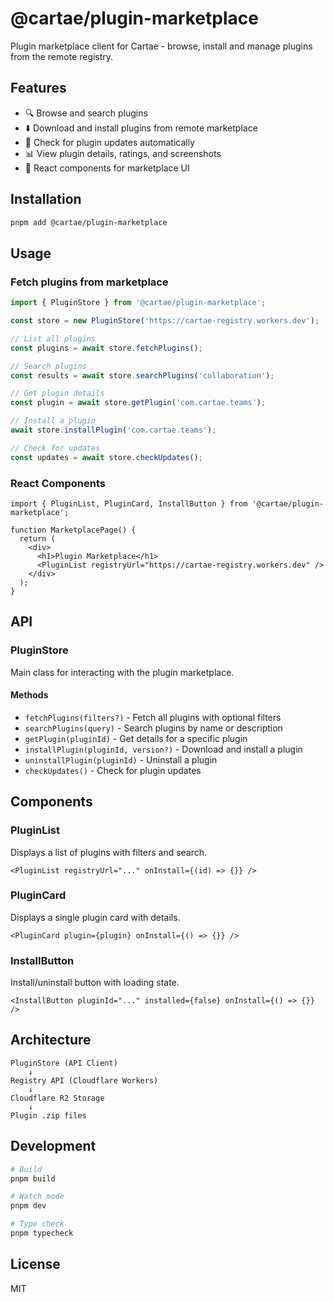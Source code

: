 # @cartae/plugin-marketplace

Plugin marketplace client for Cartae - browse, install and manage plugins from the remote registry.

## Features

- 🔍 Browse and search plugins
- ⬇️ Download and install plugins from remote marketplace
- 🔄 Check for plugin updates automatically
- 📊 View plugin details, ratings, and screenshots
- 🎨 React components for marketplace UI

## Installation

```bash
pnpm add @cartae/plugin-marketplace
```

## Usage

### Fetch plugins from marketplace

```typescript
import { PluginStore } from '@cartae/plugin-marketplace';

const store = new PluginStore('https://cartae-registry.workers.dev');

// List all plugins
const plugins = await store.fetchPlugins();

// Search plugins
const results = await store.searchPlugins('collaboration');

// Get plugin details
const plugin = await store.getPlugin('com.cartae.teams');

// Install a plugin
await store.installPlugin('com.cartae.teams');

// Check for updates
const updates = await store.checkUpdates();
```

### React Components

```tsx
import { PluginList, PluginCard, InstallButton } from '@cartae/plugin-marketplace';

function MarketplacePage() {
  return (
    <div>
      <h1>Plugin Marketplace</h1>
      <PluginList registryUrl="https://cartae-registry.workers.dev" />
    </div>
  );
}
```

## API

### PluginStore

Main class for interacting with the plugin marketplace.

#### Methods

- `fetchPlugins(filters?)` - Fetch all plugins with optional filters
- `searchPlugins(query)` - Search plugins by name or description
- `getPlugin(pluginId)` - Get details for a specific plugin
- `installPlugin(pluginId, version?)` - Download and install a plugin
- `uninstallPlugin(pluginId)` - Uninstall a plugin
- `checkUpdates()` - Check for plugin updates

## Components

### PluginList

Displays a list of plugins with filters and search.

```tsx
<PluginList registryUrl="..." onInstall={(id) => {}} />
```

### PluginCard

Displays a single plugin card with details.

```tsx
<PluginCard plugin={plugin} onInstall={() => {}} />
```

### InstallButton

Install/uninstall button with loading state.

```tsx
<InstallButton pluginId="..." installed={false} onInstall={() => {}} />
```

## Architecture

```
PluginStore (API Client)
    ↓
Registry API (Cloudflare Workers)
    ↓
Cloudflare R2 Storage
    ↓
Plugin .zip files
```

## Development

```bash
# Build
pnpm build

# Watch mode
pnpm dev

# Type check
pnpm typecheck
```

## License

MIT
